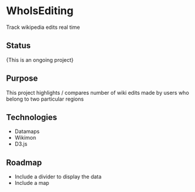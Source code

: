 # WhoIsEditing

Track wikipedia edits real time 

## Status

{This is an ongoing project}

## Purpose

This project highlights / compares number of wiki edits made by users who belong to two particular regions

## Technologies
- Datamaps
- Wikimon
- D3.js

## Roadmap
- Include a divider to display the data
- Include a map
